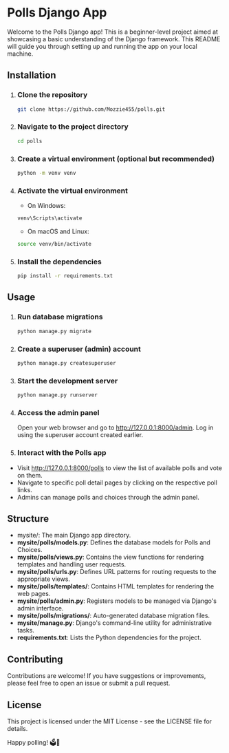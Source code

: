 # Polls Django App

Welcome to the Polls Django app! This is a beginner-level project aimed at showcasing a basic understanding of the Django framework. This README will guide you through setting up and running the app on your local machine.

## Installation

1. ### Clone the repository

    ```bash
    git clone https://github.com/Mozzie455/polls.git
    ```

2. ### Navigate to the project directory

    ```bash
    cd polls
    ```

3. ### Create a virtual environment (optional but recommended)

    ```bash
    python -m venv venv
    ```

4. ### Activate the virtual environment

    - On Windows:

    ```bash
    venv\Scripts\activate
    ```

    - On macOS and Linux:

    ```bash
    source venv/bin/activate
    ```

5. ### Install the dependencies

    ```bash
    pip install -r requirements.txt
    ```

## Usage

1. ### Run database migrations

    ```bash
    python manage.py migrate
    ```

2. ### Create a superuser (admin) account

    ```bash
    python manage.py createsuperuser
    ```

3. ### Start the development server

    ```bash
    python manage.py runserver
    ```

4. ### Access the admin panel

    Open your web browser and go to <http://127.0.0.1:8000/admin>. Log in using the superuser account created earlier.

5. ### Interact with the Polls app

- Visit <http://127.0.0.1:8000/polls> to view the list of available polls and vote on them.
- Navigate to specific poll detail pages by clicking on the respective poll links.
- Admins can manage polls and choices through the admin panel.

## Structure

- mysite/: The main Django app directory.
- **mysite/polls/models.py**: Defines the database models for Polls and Choices.
- **mysite/polls/views.py**: Contains the view functions for rendering templates and handling user requests.
- **mysite/polls/urls.py**: Defines URL patterns for routing requests to the appropriate views.
- **mysite/polls/templates/**: Contains HTML templates for rendering the web pages.
- **mysite/polls/admin.py**: Registers models to be managed via Django's admin interface.
- **mysite/polls/migrations/**: Auto-generated database migration files.
- **mysite/manage.py**: Django's command-line utility for administrative tasks.
- **requirements.txt**: Lists the Python dependencies for the project.

## Contributing

Contributions are welcome! If you have suggestions or improvements, please feel free to open an issue or submit a pull request.

## License

This project is licensed under the MIT License - see the LICENSE file for details.

Happy polling! 🗳️🎉
